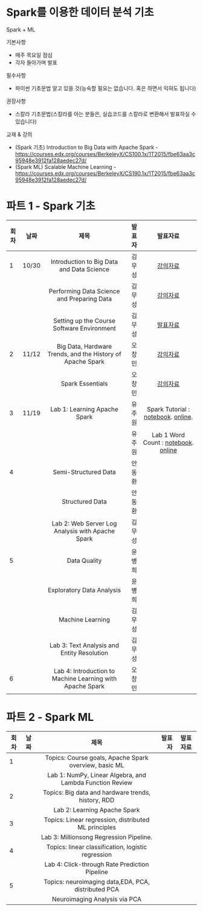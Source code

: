# Spark를 이용한 데이터 분석 기초

Spark + ML

기본사항
* 매주 목요일 점심
* 각자 돌아가며 발표

필수사항
* 파이썬 기초문법 알고 있을 것(능숙할 필요는 없습니다. 혹은 하면서 익혀도 됩니다)

권장사항
* 스칼라 기초문법(스칼라를 아는 분들은, 실습코드를 스칼라로 변환해서 발표하실 수 있습니다)

교재 & 강의
* (Spark 기초) Introduction to Big Data with Apache Spark - https://courses.edx.org/courses/BerkeleyX/CS100.1x/1T2015/fbe63aa3c95948e3912fa128aedec27d/
* (Spark ML) Scalable Machine Learning - https://courses.edx.org/courses/BerkeleyX/CS190.1x/1T2015/fbe63aa3c95948e3912fa128aedec27d/




# 파트 1 - Spark 기초  
| 회차 | 날짜  | 제목                                                       | 발표자 |  발표자료      |
|------| ----- |:----------------------------------------------------------:| ------:|:-------------: |
|  1   |   10/30  | Introduction to Big Data and Data Science                  | 김무성 | [강의자료](https://courses.edx.org/c4x/BerkeleyX/CS100.1x/asset/Week1Lec1.pdf)  |
|      |       | Performing Data Science and Preparing Data                 | 김무성      |  [강의자료](https://courses.edx.org/c4x/BerkeleyX/CS100.1x/asset/Week1Lec2.pdf)              |
|      |       | Setting up the Course Software Environment                 |  김무성      |   [발표자료](https://github.com/KonanAcademy/spark/blob/master/part1/week1/setup.md)             |
|  2   |  11/12   | Big Data, Hardware Trends, and the History of Apache Spark | 오창민       | [강의자료](https://courses.edx.org/c4x/BerkeleyX/CS100.1x/asset/Week2Lec3.pdf)               |
|      |       | Spark Essentials                                           | 오창민       | [강의자료](https://courses.edx.org/c4x/BerkeleyX/CS100.1x/asset/Week2Lec4.pdf)               |
|  3   |  11/19   | Lab 1: Learning Apache Spark                               | 유주원       |   Spark Tutorial :  [notebook]( https://raw.githubusercontent.com/spark-mooc/mooc-setup/master/spark_tutorial_student.ipynb). [online](http://nbviewer.ipython.org/github/spark-mooc/mooc-setup/blob/master/spark_tutorial_student.ipynb).  |
|      |       |                                | 유주원       |  Lab 1 Word Count : [notebook](https://raw.githubusercontent.com/spark-mooc/mooc-setup/master/lab1_word_count_student.ipynb). [online](http://nbviewer.ipython.org/github/spark-mooc/mooc-setup/blob/master/lab1_word_count_student.ipynb)  |
|  4   |       | Semi-Structured Data                                       | 안동환 |                |
|      |       | Structured Data                                            | 안동환 |                |
|      |       | Lab 2: Web Server Log Analysis with Apache Spark           | 김무성 |                |
|  5   |       | Data Quality                                               | 윤병희 |                |
|      |       | Exploratory Data Analysis                                  | 윤병희 |                |
|      |       | Machine Learning                                           | 김무성 |                |
|      |       | Lab 3: Text Analysis and Entity Resolution                 | 김무성 |                |
|  6   |       | Lab 4: Introduction to Machine Learning with Apache Spark  | 오창민 |                |

# 파트 2 - Spark ML

| 회차 | 날짜  | 제목                                                       | 발표자 |  발표자료      |
|------| ----- |:----------------------------------------------------------:| ------:|:-------------: |
|  1   |       | Topics: Course goals, Apache Spark overview, basic ML      |        |                |
|      |       | Lab 1: NumPy, Linear Algebra, and Lambda Function Review   |        |                |
|  2   |       | Topics: Big data and hardware trends, history, RDD         |        |                |
|      |       | Lab 2: Learning Apache Spark                               |        |                |
|  3   |       | Topics: Linear regression, distributed ML principles       |        |                |
|      |       | Lab 3: Millionsong Regression Pipeline.                    |        |                |
|  4   |       | Topics: linear classification, logistic regression         |        |                |
|      |       | Lab 4: Click-through Rate Prediction Pipeline              |        |                |
|  5   |       | Topics: neuroimaging data,EDA, PCA, distributed PCA        |        |                |
|      |       | Neuroimaging Analysis via PCA                              |        |                |
